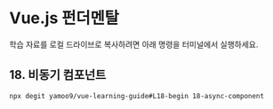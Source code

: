 # Vue.js 펀더멘탈

학습 자료를 로컬 드라이브로 복사하려면 아래 명령을 터미널에서 실행하세요.

## 18. 비동기 컴포넌트

```sh
npx degit yamoo9/vue-learning-guide#L18-begin 18-async-component
```